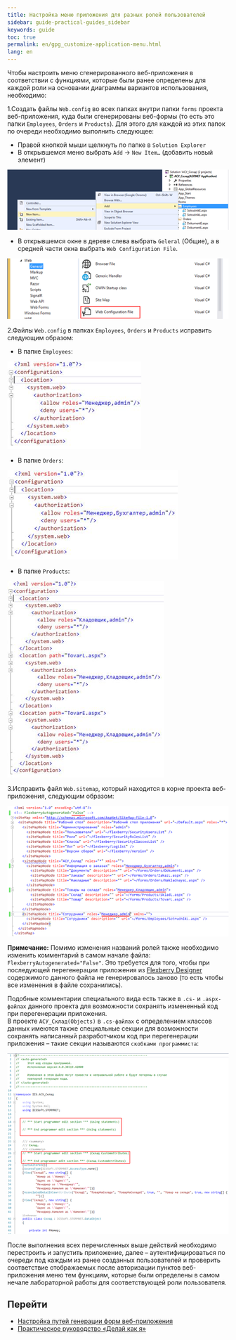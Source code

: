 ```yaml
---
title: Настройка меню приложения для разных ролей пользователей
sidebar: guide-practical-guides_sidebar
keywords: guide
toc: true
permalink: en/gpg_customize-application-menu.html
lang: en
---
```


Чтобы настроить меню сгенерированного веб-приложения в соответствии с функциями, которые были ранее определены для каждой роли на основании диаграммы вариантов использования, необходимо:

1.Создать файлы `Web.config` во всех папках внутри папки `forms` проекта веб-приложения, куда были сгенерированы веб-формы (то есть это папки `Employees`, `Orders` и `Products`). Для этого для каждой из этих папок по очереди необходимо выполнить следующее:

* Правой кнопкой мыши щелкнуть по папке в `Solution Explorer`
* В открывшемся меню выбрать `Add` -> `New Item…` (добавить новый элемент)
 
![](/images/pages/guides/flexberry-aspnet/add-new-item.png)

* В открывшемся окне в дереве слева выбрать `Geleral` (Общие), а в средней части окна выбрать `Web Configuration File`.
 
![](/images/pages/guides/flexberry-aspnet/configuration-file.png)

2.Файлы `Web.config` в папках `Employees`, `Orders` и `Products` исправить следующим образом:

* В папке `Employees`:

![](/images/pages/guides/flexberry-aspnet/employees-config.jpg)
 
* В папке `Orders`:

![](/images/pages/guides/flexberry-aspnet/orders-config.jpg)
 
* В папке `Products`:

![](/images/pages/guides/flexberry-aspnet/products-config.jpg)
 
3.Исправить файл `Web.sitemap`, который находится в корне проекта веб-приложения, следующим образом:
 
![](/images/pages/guides/flexberry-aspnet/web-sitemap.png)
 
__Примечание:__ Помимо изменения названий ролей также необходимо изменить комментарий в самом начале файла: `FlexberryAutogenerated="False"`. Это требуется для того, чтобы при последующей перегенерации приложения из [Flexberry Designer](fd_landing_page.html) содержимого данного файла не генерировалось заново (то есть чтобы все изменения в файле сохранились).

Подобные комментарии специального вида есть также в `.cs-` и `.aspx-файлах` данного проекта для возможности сохранять измененный код при перегенерации приложения.  
В проекте `АСУ_Склад(Objects)` в `.cs-файлах` с определением классов данных имеются также специальные секции для возможности сохранять написанный разработчиком код при перегенерации приложения – такие секции называются `скобками программиста`:

![](/images/pages/guides/flexberry-aspnet/objects-project.png)

После выполнения всех перечисленных выше действий необходимо перестроить и запустить приложение, далее – аутентифицироваться по очереди под каждым из ранее созданных пользователей и проверить соответствие отображаемых после авторизации пунктов веб-приложения меню тем функциям, которые были определены в самом нечале лабораторной работы для соответствующей роли пользователя.

## Перейти

* <i class="fa fa-arrow-left" aria-hidden="true"></i> [Настройка путей генерации форм веб-приложения](gpg_configuring-paths-generating.html)
* [Практическое руководство  «Делай как я»](gpg_landing-page.html) <i class="fa fa-arrow-up" aria-hidden="true"></i> 
